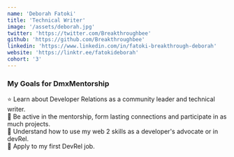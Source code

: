 ```yaml
---
name: 'Deborah Fatoki'
title: 'Technical Writer'
image: '/assets/deborah.jpg'
twitter: 'https://twitter.com/Breakthroughbee'
github: 'https://github.com/Breakthroughbee'
linkedin: 'https://www.linkedin.com/in/fatoki-breakthrough-deborah'
website: 'https://linktr.ee/fatokideborah'
cohort: '3'
---
```


<div>
  <h3>My Goals for DmxMentorship</h3>
  ⭐ Learn about Developer Relations as a community leader and technical writer. <br/>
  👻 Be active in the mentorship, form lasting connections and participate in as much projects. <br/>
  💜 Understand how to use my web 2 skills as a developer's advocate or in devRel. </br>
  🌵 Apply to my first DevRel job.</div>
</div>

